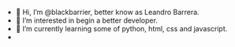 - 👋 Hi, I’m @blackbarrier, better know as Leandro Barrera.
- 👀 I’m interested in begin a better developer.
- 🌱 I’m currently learning some of python, html, css and javascript.
- 
<!---
blackbarrier/blackbarrier is a ✨ special ✨ repository because its `README.md` (this file) appears on your GitHub profile.
You can click the Preview link to take a look at your changes.
--->
